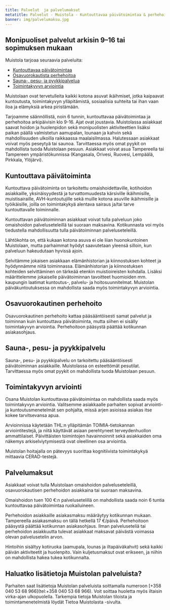 ```yaml
---
title: Palvelut  ja palvelumaksut
metatitle: Palvelut - Muistola - Kuntouttavaa päivätoimintaa & perhehoitoa Tampereella
banner: img/palvelumaksu.jpg
---
```

## Monipuoliset palvelut arkisin 9–16 tai sopimuksen mukaan

Muistola tarjoaa seuraavia palveluita:

* <a href="palvelut/#kuntouttava-päivätoiminta">Kuntouttavaa päivätoimintaa</a>
* <a href="palvelut/#osavuorokautinen-perhehoito">Osavuorokautista perhehoitoa</a>
* <a href="palvelut/#sauna-pesu-ja-pyykkipalvelu">Sauna-, pesu- ja pyykkipalvelua</a>
* <a href="palvelut/#toimintakyvyn-arviointi">Toimintakyvyn arviointia</a>

Muistolaan ovat tervetulleita kaikki kotona asuvat ikäihmiset, jotka kaipaavat kuntoutusta, toimintakyvyn ylläpitämistä, sosiaalisia suhteita tai ihan vaan iloa ja elämyksiä arkea piristämään.

Tarjoamme säännöllistä, noin 6 tunnin, kuntouttavaa päivätoimintaa ja perhehoitoa arkipäivisin klo 9-16. Ajat ovat joustavia. Muistolassa asiakkaat saavat hoidon ja huolenpidon sekä monipuolisten aktiviteettien lisäksi paikan päällä valmistetun aamupalan, lounaan ja kahvin sekä mahdollisuuden ulkoilla raikkaassa maalaisilmassa. Halutessaan asiakkaat voivat myös peseytyä tai saunoa. Tarvittaessa myös omat pyykit on mahdollista tuoda Muistolaan pesuun. Asiakkaat voivat asua Tampereella tai Tampereen ympäristökunnissa (Kangasala, Orivesi, Ruovesi, Lempäälä, Pirkkala, Ylöjärvi).

## Kuntouttava päivätoiminta

Kuntouttava päivätoiminta on tarkoitettu omaishoidettaville, kotihoidon asiakkaille, yksinäisyydestä ja turvattomuudesta kärsiville ikäihmisille, muistisairaille, AVH-kuntoutujille sekä muille kotona asuville ikäihmisille ja työikäisille, joilla on toimintakykyä alentava sairaus ja/tai tarve kuntouttavalle toiminnalle.

Kuntouttavan päivätoiminnan asiakkaat voivat tulla palveluun joko  omaishoidon palveluseteleillä tai suoraan maksavina. Kotikunnasta voi  myös tiedustella mahdollisuutta tulla päivätoiminnan palveluseteleillä.

Lähtökohta on, että kukaan kotona asuva ei ole liian huonokuntoinen Muistolaan, mutta parhaimmat hyödyt saavutetaan yleensä silloin, kun palveluun hakeudutaan hyvissä ajoin. 

Selvitämme jokaisen asiakkaan elämänhistorian ja kiinnostuksen kohteet ja hyödynnämme niitä toiminnassa. Elämänhistorian ja kiinnostuksen kohteiden selvittäminen on tärkeää etenkin muistioireisten kohdalla. Lisäksi määrittelemme jokaiselle päivätoiminnan tavoitteet huomioiden mm. kaupungin laatimat kuntoutus-, palvelu- ja hoitosuunnitelmat. Muistolan päiväkuntoutuksessa on mahdollista saada myös toimintakyvyn arviointia.

## Osavuorokautinen perhehoito

Osavuorokautinen perhehoito kattaa pääsääntöisesti samat palvelut ja toiminnan kuin kuntouttava päivätoiminta, mutta siihen ei sisälly toimintakyvyn arviointia. Perhehoitoon pääsystä päättää kotikunnan asiakasohjaus.

## Sauna-, pesu- ja pyykkipalvelu

Sauna-, pesu- ja pyykkipalvelu on tarkoitettu pääsääntöisesti päivätoiminnan asiakkaille. Muistolassa on esteettömät pesutilat. Tarvittaessa myös omat pyykit on mahdollista tuoda Muistolaan pesuun.

## Toimintakyvyn arviointi

Osana Muistolan kuntouttavaa päivätoimintaa on mahdollista saada myös toimintakyvyn arviointia. Valitsemme asiakkaalle parhaiten sopivat arviointi- ja kuntoutusmenetelmät sen pohjalta, missä arjen asioissa asiakas itse kokee tarvitsevansa apua. 

Arvioinnissa käytetään THL:n ylläpitämän TOIMIA-tietokannan arviointitestejä, ja niitä käyttävät asiaan perehtyneet terveydenhuollon ammattilaiset. Päivittäisten toimintojen havainnoinnit sekä asiakkaiden oma näkemys arkiselviytymisestä ovat oleellinen osa arviointia. 

Muistolan hoitajalla on pätevyys suorittaa kognitiivista toimintakykyä mittaavia CERAD-testejä.

## Palvelumaksut

Asiakkaat voivat tulla Muistolaan omaishoidon palveluseteleillä, osavuorokautisen perhehoidon asiakkaina tai suoraan maksavina.

Omaishoidon tuen 100 €:n palvelusetelillä on mahdollista saada noin 6 tuntia kuntouttavaa päivätoimintaa ruokailuineen.

Perhehoidon asiakkaille asiakasmaksu määräytyy kotikunnan mukaan. Tampereella asiakasmaksu on tällä hetkellä 17 €/päivä. Perhehoitoon pääsystä päättää kotikunnan asiakasohjaus. Ilman palveluseteliä tai perhehoidon asiakkuutta tulevat asiakkaat maksavat päivästä voimassa olevan palvelusetelin arvon.

Hintoihin sisältyy kotiruoka (aamupala, lounas ja iltapäiväkahvit) sekä kaikki päivän aktiviteetit ja huolenpito. Vain kuljetusmaksut ovat erikseen, ja niihin on mahdollista hakea tukea kotikunnalta.

## Haluatko lisätietoja Muistolan palveluista?

Parhaiten saat lisätietoja Muistolan palveluista soittamalla numeroon \[+358 040 53 68 966](tel:+358 040 53 68 966). Voit soittaa huoletta myös iltaisin virka-ajan ulkopuolella. 
Tarkempia tietoja Muistolan tiloista ja toimintamenetelmistä löydät Tietoa Muistolasta -sivulta.
